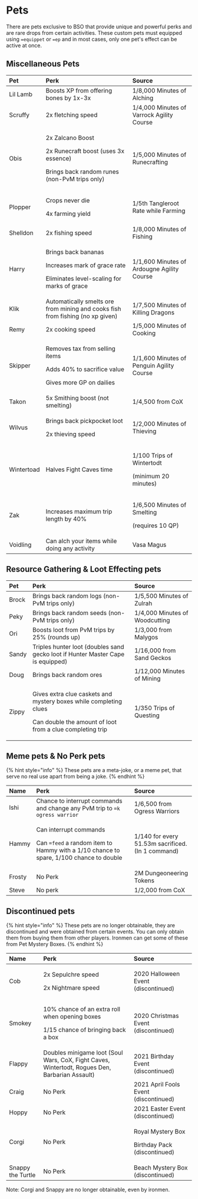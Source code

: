 # Pets

There are pets exclusive to BSO that provide unique and powerful perks and are rare drops from certain activities. These custom pets must equipped using `=equippet` or `=ep` and in most cases, only one pet's effect can be active at once.

## Miscellaneous Pets

<table>
  <thead>
    <tr>
      <th style="text-align:left">Pet</th>
      <th style="text-align:left">Perk</th>
      <th style="text-align:left">Source</th>
    </tr>
  </thead>
  <tbody>
    <tr>
      <td style="text-align:left">Lil Lamb</td>
      <td style="text-align:left">Boosts XP from offering bones by 1x-3x</td>
      <td style="text-align:left">1/8,000 Minutes of Alching</td>
    </tr>
    <tr>
      <td style="text-align:left">Scruffy</td>
      <td style="text-align:left">2x fletching speed</td>
      <td style="text-align:left">1/4,000 Minutes of Varrock Agility Course</td>
    </tr>
    <tr>
      <td style="text-align:left">Obis</td>
      <td style="text-align:left">
        <p>2x Zalcano Boost</p>
        <p>2x Runecraft boost (uses 3x essence)</p>
        <p>Brings back random runes (non-PvM trips only)</p>
      </td>
      <td style="text-align:left">1/5,000 Minutes of Runecrafting</td>
    </tr>
    <tr>
      <td style="text-align:left">Plopper</td>
      <td style="text-align:left">
        <p>Crops never die</p>
        <p>4x farming yield</p>
      </td>
      <td style="text-align:left">1/5th Tangleroot Rate while Farming</td>
    </tr>
    <tr>
      <td style="text-align:left">Shelldon</td>
      <td style="text-align:left">2x fishing speed</td>
      <td style="text-align:left">1/8,000 Minutes of Fishing</td>
    </tr>
    <tr>
      <td style="text-align:left">Harry</td>
      <td style="text-align:left">
        <p>Brings back bananas</p>
        <p>Increases mark of grace rate</p>
        <p>Eliminates level-scaling for marks of grace</p>
      </td>
      <td style="text-align:left">1/1,600 Minutes of Ardougne Agility Course</td>
    </tr>
    <tr>
      <td style="text-align:left">Klik</td>
      <td style="text-align:left">Automatically smelts ore from mining and cooks fish from fishing (no xp
        given)</td>
      <td style="text-align:left">1/7,500 Minutes of Killing Dragons</td>
    </tr>
    <tr>
      <td style="text-align:left">Remy</td>
      <td style="text-align:left">2x cooking speed</td>
      <td style="text-align:left">1/5,000 Minutes of Cooking</td>
    </tr>
    <tr>
      <td style="text-align:left">Skipper</td>
      <td style="text-align:left">
        <p>Removes tax from selling items</p>
        <p>Adds 40% to sacrifice value</p>
        <p>Gives more GP on dailies</p>
      </td>
      <td style="text-align:left">1/1,600 Minutes of Penguin Agility Course</td>
    </tr>
    <tr>
      <td style="text-align:left">Takon</td>
      <td style="text-align:left">5x Smithing boost (not smelting)</td>
      <td style="text-align:left">1/4,500 from CoX</td>
    </tr>
    <tr>
      <td style="text-align:left">Wilvus</td>
      <td style="text-align:left">
        <p>Brings back pickpocket loot</p>
        <p>2x thieving speed</p>
      </td>
      <td style="text-align:left">1/2,000 Minutes of Thieving</td>
    </tr>
    <tr>
      <td style="text-align:left">Wintertoad</td>
      <td style="text-align:left">Halves Fight Caves time</td>
      <td style="text-align:left">
        <p>1/100 Trips of Wintertodt</p>
        <p>(minimum 20 minutes)</p>
      </td>
    </tr>
    <tr>
      <td style="text-align:left">Zak</td>
      <td style="text-align:left">Increases maximum trip length by 40%</td>
      <td style="text-align:left">
        <p>1/6,500 Minutes of Smelting</p>
        <p>(requires 10 QP)</p>
      </td>
    </tr>
    <tr>
      <td style="text-align:left">Voidling</td>
      <td style="text-align:left">Can alch your items while doing any activity</td>
      <td style="text-align:left">Vasa Magus</td>
    </tr>
  </tbody>
</table>

## Resource Gathering & Loot Effecting pets

<table>
  <thead>
    <tr>
      <th style="text-align:left">Pet</th>
      <th style="text-align:left">Perk</th>
      <th style="text-align:left">Source</th>
    </tr>
  </thead>
  <tbody>
    <tr>
      <td style="text-align:left">Brock</td>
      <td style="text-align:left">Brings back random logs (non-PvM trips only)</td>
      <td style="text-align:left">1/5,500 Minutes of Zulrah</td>
    </tr>
    <tr>
      <td style="text-align:left">Peky</td>
      <td style="text-align:left">Brings back random seeds (non-PvM trips only)</td>
      <td style="text-align:left">1/4,000 Minutes of Woodcutting</td>
    </tr>
    <tr>
      <td style="text-align:left">Ori</td>
      <td style="text-align:left">Boosts loot from PvM trips by 25% (rounds up)</td>
      <td style="text-align:left">1/3,000 from Malygos</td>
    </tr>
    <tr>
      <td style="text-align:left">Sandy</td>
      <td style="text-align:left">Triples hunter loot (doubles sand gecko loot if Hunter Master Cape is
        equipped)</td>
      <td style="text-align:left">1/16,000 from Sand Geckos</td>
    </tr>
    <tr>
      <td style="text-align:left">Doug</td>
      <td style="text-align:left">Brings back random ores</td>
      <td style="text-align:left">1/12,000 Minutes of Mining</td>
    </tr>
    <tr>
      <td style="text-align:left">Zippy</td>
      <td style="text-align:left">
        <p>Gives extra clue caskets and mystery boxes while completing clues</p>
        <p>Can double the amount of loot from a clue completing trip</p>
      </td>
      <td style="text-align:left">1/350 Trips of Questing</td>
    </tr>
  </tbody>
</table>

## Meme pets & No Perk pets

{% hint style="info" %}
These pets are a meta-joke, or a meme pet, that serve no real use apart from being a joke.
{% endhint %}

<table>
  <thead>
    <tr>
      <th style="text-align:left">Name</th>
      <th style="text-align:left">Perk</th>
      <th style="text-align:left">Source</th>
    </tr>
  </thead>
  <tbody>
    <tr>
      <td style="text-align:left">Ishi</td>
      <td style="text-align:left">Chance to interrupt commands and change any PvM trip to <code>=k ogress warrior</code>
      </td>
      <td style="text-align:left">1/6,500 from Ogress Warriors</td>
    </tr>
    <tr>
      <td style="text-align:left">Hammy</td>
      <td style="text-align:left">
        <p>Can interrupt commands</p>
        <p>Can <code>=feed</code> a random item to Hammy with a 1/10 chance to spare,
          1/100 chance to double</p>
      </td>
      <td style="text-align:left">1/140 for every
        <br />51.53m sacrificed.
        <br />(In 1 command)</td>
    </tr>
    <tr>
      <td style="text-align:left">Frosty</td>
      <td style="text-align:left">No Perk</td>
      <td style="text-align:left">2M Dungeoneering Tokens</td>
    </tr>
    <tr>
      <td style="text-align:left">Steve</td>
      <td style="text-align:left">No perk</td>
      <td style="text-align:left">1/2,000 from CoX</td>
    </tr>
  </tbody>
</table>

## Discontinued pets

{% hint style="info" %}
These pets are no longer obtainable, they are discontinued and were obtained from certain events. You can only obtain them from buying them from other players. Ironmen can get some of these from Pet Mystery Boxes.
{% endhint %}

<table>
  <thead>
    <tr>
      <th style="text-align:left">Name</th>
      <th style="text-align:left">Perk</th>
      <th style="text-align:left">Source</th>
    </tr>
  </thead>
  <tbody>
    <tr>
      <td style="text-align:left">Cob</td>
      <td style="text-align:left">
        <p>2x Sepulchre speed</p>
        <p>2x Nightmare speed</p>
      </td>
      <td style="text-align:left">2020 Halloween Event (discontinued)</td>
    </tr>
    <tr>
      <td style="text-align:left">Smokey</td>
      <td style="text-align:left">
        <p>10% chance of an extra roll when opening boxes</p>
        <p>1/15 chance of bringing back a box</p>
      </td>
      <td style="text-align:left">2020 Christmas Event (discontinued)</td>
    </tr>
    <tr>
      <td style="text-align:left">Flappy</td>
      <td style="text-align:left">Doubles minigame loot (Soul Wars, CoX, Fight Caves, Wintertodt, Rogues
        Den, Barbarian Assault)</td>
      <td style="text-align:left">2021 Birthday Event (discontinued)</td>
    </tr>
    <tr>
      <td style="text-align:left">Craig</td>
      <td style="text-align:left">No Perk</td>
      <td style="text-align:left">2021 April Fools Event (discontinued)</td>
    </tr>
    <tr>
      <td style="text-align:left">Hoppy</td>
      <td style="text-align:left">No Perk</td>
      <td style="text-align:left">2021 Easter Event (discontinued)</td>
    </tr>
    <tr>
      <td style="text-align:left">Corgi</td>
      <td style="text-align:left">No Perk</td>
      <td style="text-align:left">
        <p>Royal Mystery Box</p>
        <p>Birthday Pack (discontinued)</p>
      </td>
    </tr>
    <tr>
      <td style="text-align:left">Snappy the Turtle</td>
      <td style="text-align:left">No Perk</td>
      <td style="text-align:left">Beach Mystery Box (discontinued)</td>
    </tr>
  </tbody>
</table>

Note: Corgi and Snappy are no longer obtainable, even by ironmen.

